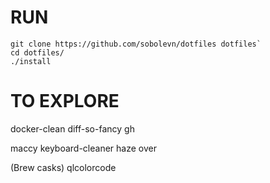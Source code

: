 # RUN

```shell
git clone https://github.com/sobolevn/dotfiles dotfiles`
cd dotfiles/
./install
```

# TO EXPLORE
docker-clean
diff-so-fancy
gh

maccy
keyboard-cleaner
haze over

(Brew casks)
qlcolorcode

